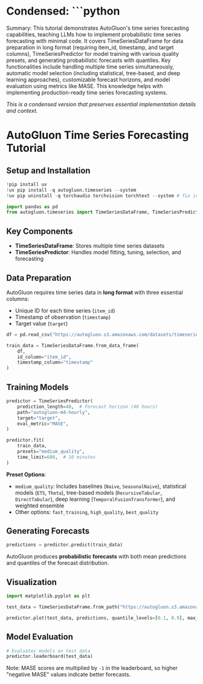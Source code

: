 # Condensed: ```python

Summary: This tutorial demonstrates AutoGluon's time series forecasting capabilities, teaching LLMs how to implement probabilistic time series forecasting with minimal code. It covers TimeSeriesDataFrame for data preparation in long format (requiring item_id, timestamp, and target columns), TimeSeriesPredictor for model training with various quality presets, and generating probabilistic forecasts with quantiles. Key functionalities include handling multiple time series simultaneously, automatic model selection (including statistical, tree-based, and deep learning approaches), customizable forecast horizons, and model evaluation using metrics like MASE. This knowledge helps with implementing production-ready time series forecasting systems.

*This is a condensed version that preserves essential implementation details and context.*

# AutoGluon Time Series Forecasting Tutorial

## Setup and Installation

```python
!pip install uv
!uv pip install -q autogluon.timeseries --system
!uv pip uninstall -q torchaudio torchvision torchtext --system # fix incompatible package versions on Colab

import pandas as pd
from autogluon.timeseries import TimeSeriesDataFrame, TimeSeriesPredictor
```

## Key Components

- **TimeSeriesDataFrame**: Stores multiple time series datasets
- **TimeSeriesPredictor**: Handles model fitting, tuning, selection, and forecasting

## Data Preparation

AutoGluon requires time series data in **long format** with three essential columns:
- Unique ID for each time series (`item_id`)
- Timestamp of observation (`timestamp`)
- Target value (`target`)

```python
df = pd.read_csv("https://autogluon.s3.amazonaws.com/datasets/timeseries/m4_hourly_subset/train.csv")

train_data = TimeSeriesDataFrame.from_data_frame(
    df,
    id_column="item_id",
    timestamp_column="timestamp"
)
```

## Training Models

```python
predictor = TimeSeriesPredictor(
    prediction_length=48,  # Forecast horizon (48 hours)
    path="autogluon-m4-hourly",
    target="target",
    eval_metric="MASE",
)

predictor.fit(
    train_data,
    presets="medium_quality",
    time_limit=600,  # 10 minutes
)
```

**Preset Options**:
- `medium_quality`: Includes baselines (`Naive`, `SeasonalNaive`), statistical models (`ETS`, `Theta`), tree-based models (`RecursiveTabular`, `DirectTabular`), deep learning (`TemporalFusionTransformer`), and weighted ensemble
- Other options: `fast_training`, `high_quality`, `best_quality`

## Generating Forecasts

```python
predictions = predictor.predict(train_data)
```

AutoGluon produces **probabilistic forecasts** with both mean predictions and quantiles of the forecast distribution.

## Visualization

```python
import matplotlib.pyplot as plt

test_data = TimeSeriesDataFrame.from_path("https://autogluon.s3.amazonaws.com/datasets/timeseries/m4_hourly_subset/test.csv")

predictor.plot(test_data, predictions, quantile_levels=[0.1, 0.9], max_history_length=200, max_num_item_ids=4)
```

## Model Evaluation

```python
# Evaluates models on test data
predictor.leaderboard(test_data)
```

Note: MASE scores are multiplied by `-1` in the leaderboard, so higher "negative MASE" values indicate better forecasts.